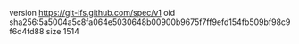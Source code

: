 version https://git-lfs.github.com/spec/v1
oid sha256:5a5004a5c8fa064e5030648b00900b9675f7ff9efd154fb509bf98c9f6d4fd88
size 1514
